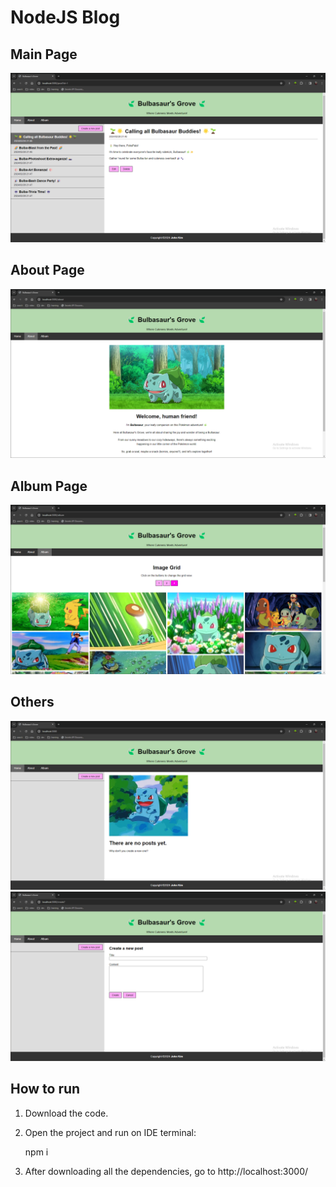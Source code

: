 # NodeJS Blog

## Main Page
<img src="https://github.com/JohnKim0911/NodeJS_Blog_Bulbasaur/blob/master/public/images/Screenshots/Main%20page.png?raw=true" alt="main page">

## About Page
<img src="https://github.com/JohnKim0911/NodeJS_Blog_Bulbasaur/blob/master/public/images/Screenshots/About%20page.png?raw=true" alt="about page">

## Album Page
<img src="https://github.com/JohnKim0911/NodeJS_Blog_Bulbasaur/blob/master/public/images/Screenshots/Album%20page.png?raw=true" alt="album page">

## Others
<img src="https://github.com/JohnKim0911/NodeJS_Blog_Bulbasaur/blob/master/public/images/Screenshots/No%20post.png?raw=true" alt="no-post page">
<img src="https://github.com/JohnKim0911/NodeJS_Blog_Bulbasaur/blob/master/public/images/Screenshots/Create%20a%20post.png?raw=true" alt="creat-a-new-post page">


## How to run

1. Download the code.
2. Open the project and run on IDE terminal:

   npm i

3. After downloading all the dependencies, go to <a src="http://localhost:3000/" target="_blank">http://localhost:3000/</a>

